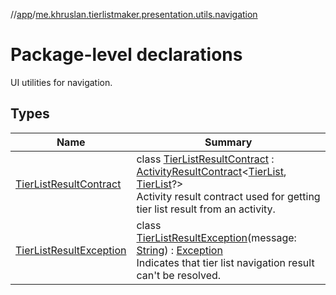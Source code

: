 //[app](../../index.md)/[me.khruslan.tierlistmaker.presentation.utils.navigation](index.md)

# Package-level declarations

UI utilities for navigation.

## Types

| Name | Summary |
|---|---|
| [TierListResultContract](-tier-list-result-contract/index.md) | class [TierListResultContract](-tier-list-result-contract/index.md) : [ActivityResultContract](https://developer.android.com/reference/kotlin/androidx/activity/result/contract/ActivityResultContract.html)&lt;[TierList](../me.khruslan.tierlistmaker.data.models.tierlist/-tier-list/index.md), [TierList](../me.khruslan.tierlistmaker.data.models.tierlist/-tier-list/index.md)?&gt; <br>Activity result contract used for getting tier list result from an activity. |
| [TierListResultException](-tier-list-result-exception/index.md) | class [TierListResultException](-tier-list-result-exception/index.md)(message: [String](https://kotlinlang.org/api/latest/jvm/stdlib/kotlin/-string/index.html)) : [Exception](https://developer.android.com/reference/kotlin/java/lang/Exception.html)<br>Indicates that tier list navigation result can't be resolved. |
